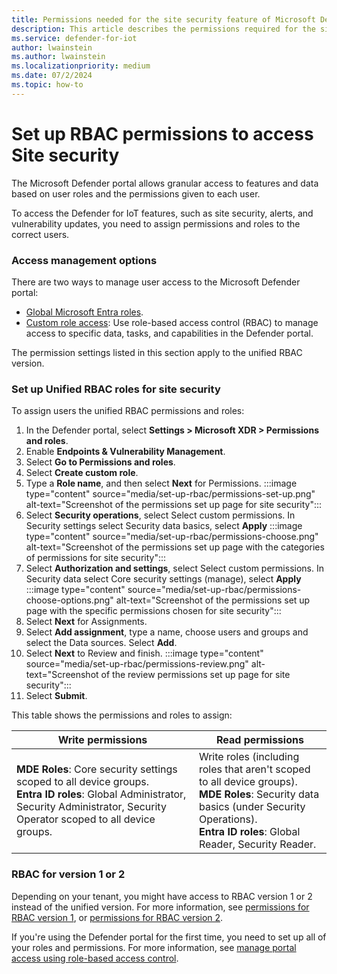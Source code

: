 ```yaml
---
title: Permissions needed for the site security feature of Microsoft Defender for IoT in the Defender portal
description: This article describes the permissions required for the site security feature of Microsoft Defender for IoT in the Microsoft Defender portal.
ms.service: defender-for-iot
author: lwainstein
ms.author: lwainstein
ms.localizationpriority: medium
ms.date: 07/2/2024
ms.topic: how-to
---
```


# Set up RBAC permissions to access Site security

The Microsoft Defender portal allows granular access to features and data based on user roles and the permissions given to each user.
<!--Defender for IoT is part of the Defender portal and user access permissions for alerts, incidents, device inventory, device groups and vulnerabilities should already be configured.-->
To access the Defender for IoT features, such as site security, alerts, and vulnerability updates, you need to assign permissions and roles to the correct users.

### Access management options

There are two ways to manage user access to the Microsoft Defender portal:

- [Global Microsoft Entra roles](/entra/identity/role-based-access-control/permissions-reference).
- [Custom role access](/defender-xdr/custom-roles): Use role-based access control (RBAC) to manage access to specific data, tasks, and capabilities in the Defender portal.

The permission settings listed in this section apply to the unified RBAC version.

### Set up Unified RBAC roles for site security

To <!-- give users access to [site security](site-security-overview.md) features-->assign users the unified RBAC permissions and roles:

1. In the Defender portal, select **Settings > Microsoft XDR > Permissions and roles**.
1. Enable **Endpoints & Vulnerability Management**.
1. Select **Go to Permissions and roles**.
1. Select **Create custom role**.
1. Type a **Role name**, and then select **Next** for Permissions.
    :::image type="content" source="media/set-up-rbac/permissions-set-up.png" alt-text="Screenshot of the permissions set up page for site security":::
1. Select **Security operations**, select Select custom permissions. In Security settings select Security data basics, select **Apply**
    :::image type="content" source="media/set-up-rbac/permissions-choose.png" alt-text="Screenshot of the permissions set up page with the categories of permissions for site security":::
1. Select **Authorization and settings**, select Select custom permissions. In Security data select Core security settings (manage), select **Apply**
    :::image type="content" source="media/set-up-rbac/permissions-choose-options.png" alt-text="Screenshot of the permissions set up page with the specific permissions chosen for site security":::
1. Select **Next** for Assignments.
1. Select **Add assignment**, type a name, choose users and groups and select the Data sources. Select **Add**.
1. Select **Next** to Review and finish.
    :::image type="content" source="media/set-up-rbac/permissions-review.png" alt-text="Screenshot of the review permissions set up page for site security":::
1. Select **Submit**.

This table shows the permissions and roles to assign:

|Write permissions |Read permissions |
|----|----|
| **MDE Roles**: Core security settings scoped to all device groups. <br>**Entra ID roles**: Global Administrator, Security Administrator, Security Operator scoped to all device groups.| Write roles (including roles that aren't scoped to all device groups). <br> **MDE Roles**: Security data basics (under Security Operations).<br>**Entra ID roles**: Global Reader, Security Reader.|

### RBAC for version 1 or 2

Depending on your tenant, you might have access to RBAC version 1 or 2 instead of the unified version. For more information, see [permissions for RBAC version 1](/defender-endpoint/prepare-deployment), or [permissions for RBAC version 2](/defender-endpoint/user-roles#permission-options).

If you're using the Defender portal for the first time, you need to set up all of your roles and permissions. For more information, see [manage portal access using role-based access control](/defender-xdr/manage-rbac).
